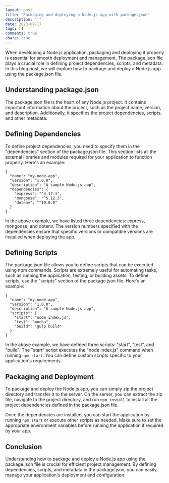 ```yaml
---
layout: post
title: "Packaging and deploying a Node.js app with package.json"
description: " "
date: 2023-09-17
tags: []
comments: true
share: true
---
```


When developing a Node.js application, packaging and deploying it properly is essential for smooth deployment and management. The package.json file plays a crucial role in defining project dependencies, scripts, and metadata. In this blog post, we will explore how to package and deploy a Node.js app using the package.json file.

## Understanding package.json

The package.json file is the heart of any Node.js project. It contains important information about the project, such as the project name, version, and description. Additionally, it specifies the project dependencies, scripts, and other metadata.

## Defining Dependencies

To define project dependencies, you need to specify them in the "dependencies" section of the package.json file. This section lists all the external libraries and modules required for your application to function properly. Here's an example:

```
{
  "name": "my-node-app",
  "version": "1.0.0",
  "description": "A sample Node.js app",
  "dependencies": {
    "express": "^4.17.1",
    "mongoose": "^5.12.3",
    "dotenv": "^10.0.0"
  }
}
```

In the above example, we have listed three dependencies: express, mongoose, and dotenv. The version numbers specified with the dependencies ensure that specific versions or compatible versions are installed when deploying the app.

## Defining Scripts

The package.json file allows you to define scripts that can be executed using npm commands. Scripts are extremely useful for automating tasks, such as running the application, testing, or building assets. To define scripts, use the "scripts" section of the package.json file. Here's an example:

```
{
  "name": "my-node-app",
  "version": "1.0.0",
  "description": "A sample Node.js app",
  "scripts": {
    "start": "node index.js",
    "test": "mocha",
    "build": "gulp build"
  }
}
```

In the above example, we have defined three scripts: "start", "test", and "build". The "start" script executes the "node index.js" command when running `npm start`. You can define custom scripts specific to your application's requirements.

## Packaging and Deployment

To package and deploy the Node.js app, you can simply zip the project directory and transfer it to the server. On the server, you can extract the zip file, navigate to the project directory, and run `npm install` to install all the project dependencies defined in the package.json file.

Once the dependencies are installed, you can start the application by running `npm start` or execute other scripts as needed. Make sure to set the appropriate environment variables before running the application if required by your app.

## Conclusion

Understanding how to package and deploy a Node.js app using the package.json file is crucial for efficient project management. By defining dependencies, scripts, and metadata in the package.json, you can easily manage your application's deployment and configuration.